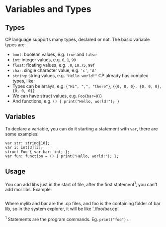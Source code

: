 # Variables and Types

## Types
CP language supports many types, declared or not. The basic variable types are:
- `bool`: boolean values, e.g. `true` and `false`
- `int`: integer values, e.g. `0`, `1`, `99`
- `float`: floating values, e.g. `.0`, `10.75`, `99f`
- `char`: single character value, e.g. `'c'`, `'A'`
- `string`: string values, e.g. `"Hello world!"`
CP already has complex types, like:
- Types can be arrays, e.g. `{"Hi", ",", "there"}`, `{{0, 0, 0}, {0, 0, 0}, {0, 0, 0}}`
- We can have struct values, e.g. `Foo{bar=0}`)
- And functions, e.g. `() { print("Hello, world!"); }`

## Variables
To declare a variable, you can do it starting a statement with `var`, there are some examples:
```cp
var str: string[10];
var i: int[3][3];
struct Foo { var bar: int; };
var fun: function = () { print("Hello, world!"); };
```


## Usage
You can add libs just in the start of file, after the first statement<sup>1</sup>, you can't add mor libs.
Example:
```cp

```
Where mylib and bar are the .cp files, and foo is the containing folder of bar lib, so in the system explorer, it will be like './foo/bar.cp'.


<sup>1</sup> Statements are the program commands. Eg. `print("foo");`.
